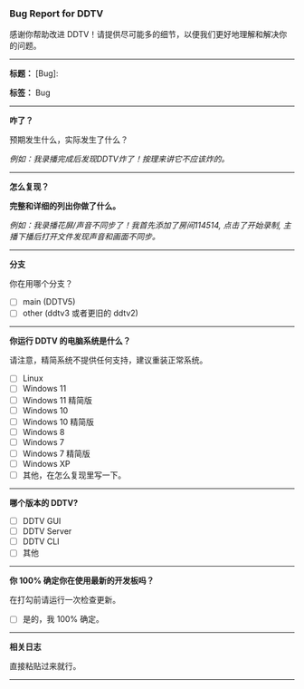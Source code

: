 ### Bug Report for DDTV

感谢你帮助改进 DDTV！请提供尽可能多的细节，以便我们更好地理解和解决你的问题。

---

**标题：** [Bug]: 

**标签：** Bug

---

**咋了？**

预期发生什么，实际发生了什么？

_例如：我录播完成后发现DDTV炸了！按理来讲它不应该炸的。_

---

**怎么复现？**

**完整和详细的列出你做了什么。**

_例如：我录播花屏/声音不同步了！我首先添加了房间114514, 点击了开始录制, 主播下播后打开文件发现声音和画面不同步。_

---

**分支**

你在用哪个分支？

- [ ] main (DDTV5)
- [ ] other (ddtv3 或者更旧的 ddtv2)

---

**你运行 DDTV 的电脑系统是什么？**

请注意，精简系统不提供任何支持，建议重装正常系统。

- [ ] Linux
- [ ] Windows 11
- [ ] Windows 11 精简版
- [ ] Windows 10
- [ ] Windows 10 精简版
- [ ] Windows 8
- [ ] Windows 7
- [ ] Windows 7 精简版
- [ ] Windows XP
- [ ] 其他，在怎么复现里写一下。

---

**哪个版本的 DDTV?**

- [ ] DDTV GUI
- [ ] DDTV Server
- [ ] DDTV CLI
- [ ] 其他

---

**你 100% 确定你在使用最新的开发板吗？**

在打勾前请运行一次检查更新。

- [ ] 是的，我 100% 确定。

---

**相关日志**

直接粘贴过来就行。

---
